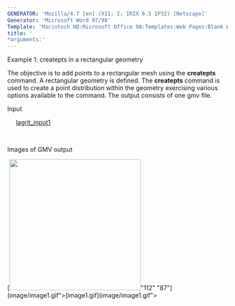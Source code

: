 ```yaml
---
GENERATOR: 'Mozilla/4.7 [en] (X11; I; IRIX 6.5 IP32) [Netscape]'
Generator: 'Microsoft Word 97/98'
Template: 'Macintosh HD:Microsoft Office 98:Templates:Web Pages:Blank Web Page'
title: '
*arguments:'
---
```


 Example 1: createpts in a rectangular geometry

  The objective is to add points to a rectangular mesh using the
  **createpts** command.
  A rectangular geometry is defined. The **createpts** command is used
  to create a point distribution within the geometry exercising
  various options available to the command. The output consists of one
  gmv file.

 Input

      [lagrit\_input1](../lagrit_input1)

  

 Images of GMV output

 [<img height="300" width="300" src="https://lanl.github.io/LaGriT/assets/images/image1tn.gif">"112"
 "87"](image/image1.gif">[image1.gif](image/image1.gif">
